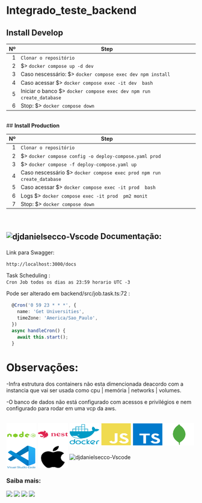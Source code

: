 # Integrado_teste_backend
## <b> Install Develop </b>


| Nº | Step  |
| ---: | ---------- |
|    1 | `Clonar o repositório `|
|    2 | $>   `docker compose up -d dev`   |
|    3 | Caso nescessário: $>  `docker compose exec dev npm install`        |
|    4 | Caso acessar $>  `docker compose exec -it dev  bash`        |
|    5 | Iniciar o banco $>  `docker compose exec dev npm run create_database`        |
|    6 | Stop: $>  `docker compose down`        |
<br/>
## <b> Install Production</b>


| Nº | Step  |
| ---: | ---------- |
|    1 | `Clonar o repositório `|
|    2 | $>   `docker compose config -o deploy-compose.yaml prod`   |
|    3 | $>  `docker compose -f deploy-compose.yaml up `        |
|    4 | Caso nescessário $>  `docker compose exec prod npm run create_database`        |
|    5 | Caso acessar $>  `docker compose exec -it prod  bash`        |
|    6 | Logs $>  `docker compose exec -it prod  pm2 monit`        |
|    7 |Stop: $>  `docker compose down`  
  
<br/>

##  <div><p> <img align="center" alt="djdanielsecco-Vscode" height="20" width="" src="https://avatars.githubusercontent.com/u/7658037?s=200&v=4">   <b> Documentação: </b></p></div>

Link para Swagger:
```
http://localhost:3000/docs
```

Task Scheduling :
<br>
`
Cron Job todos os dias as 23:59 horario UTC -3
`

Pode ser alterado em backend/src/job.task.ts:72 :
``` ts 
  @Cron('0 59 23 * * *', {
    name: 'Get Universities',
    timeZone: 'America/Sao_Paulo',
  })
  async handleCron() {
    await this.start();
  }
```
# Observações:
-Infra estrutura dos containers não esta dimencionada deacordo com a instancia que vai ser usada como cpu | memória | networks | volumes. 

-O banco de dados não está configurado com acessos e privilégios e nem configurado para rodar em uma vcp da aws.


<div style="display: inline_block"><br>
  <img align="center" alt="djdanielsecco-Node" height="60" width="80" src="https://raw.githubusercontent.com/devicons/devicon/master/icons/nodejs/nodejs-plain-wordmark.svg">
  <img align="center" alt="djdanielsecco-Node" height="60" width="80" src="https://raw.githubusercontent.com/devicons/devicon/master/icons/nestjs/nestjs-plain-wordmark.svg">
  <img align="center" alt="djdanielsecco-Node" height="60" width="80" src="https://raw.githubusercontent.com/devicons/devicon/master/icons/docker/docker-plain-wordmark.svg">
  <img align="center" alt="djdanielsecco-Js" height="60" width="80" src="https://raw.githubusercontent.com/devicons/devicon/master/icons/javascript/javascript-plain.svg">
  <img align="center" alt="djdanielsecco-Ts" height="60" width="80" src="https://raw.githubusercontent.com/devicons/devicon/master/icons/typescript/typescript-plain.svg">
  <img align="center" alt="djdanielsecco-Ts" height="60" width="80" src="https://raw.githubusercontent.com/devicons/devicon/master/icons/mongodb/mongodb-plain.svg">
  <img align="center" alt="djdanielsecco-Vscode" height="60" width="80" src="https://raw.githubusercontent.com/devicons/devicon/master/icons/vscode/vscode-original-wordmark.svg">
  <img align="center" alt="djdanielsecco-Vscode" height="60" width="80" src="https://raw.githubusercontent.com/devicons/devicon/master/icons/apple/apple-original.svg">
  <img align="center" alt="djdanielsecco-Vscode" height="60" width="" src="https://avatars.githubusercontent.com/u/7658037?s=200&v=4">
</div>

 ### Saiba mais:
<div> 
   <a href="https://www.linkedin.com/in/daniel-secco-zanotto-5932b532/" target="_blank"><img src="https://img.shields.io/badge/-LinkedIn-%230077B5?style=for-the-badge&logo=linkedin&logoColor=white" target="_blank"></a> 
  <a href = "mailto: djdanielsecco1@gmail.com"><img src="https://img.shields.io/badge/-Gmail-%23333?style=for-the-badge&logo=gmail&logoColor=white" target="_blank"></a>
  <a href="https://instagram.com/djdanielseccooficial" target="_blank"><img src="https://img.shields.io/badge/-Instagram-%23E4405F?style=for-the-badge&logo=instagram&logoColor=white" target="_blank"></a>
 <a href="https://twitter.com/djdanielsecco" target="_blank"><img src="https://img.shields.io/badge/Twitter-1DA1F2?style=for-the-badge&logo=twitter&logoColor=white" target="_blank"></a>


 
</div>

 
